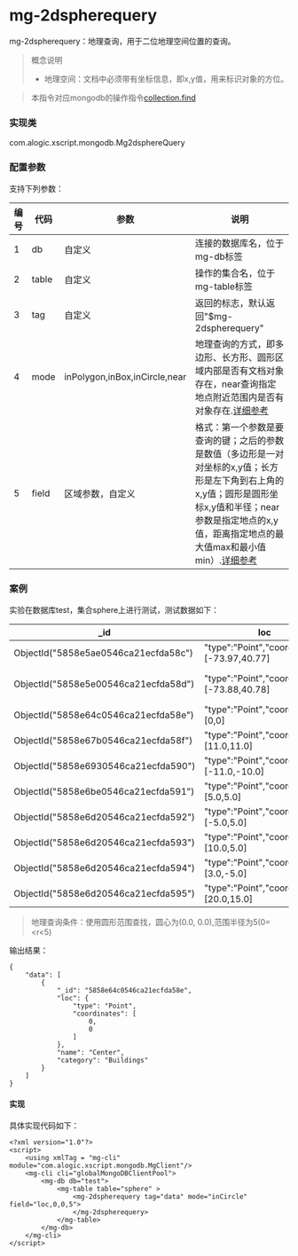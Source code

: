 mg-2dspherequery
======

mg-2dspherequery：地理查询，用于二位地理空间位置的查询。
> 概念说明
> * 地理空间：文档中必须带有坐标信息，即x,y值，用来标识对象的方位。

> 本指令对应mongodb的操作指令[collection.find](http://mongodb.github.io/mongo-java-driver/3.4/driver/tutorials/geospatial-search/)

### 实现类

com.alogic.xscript.mongodb.Mg2dsphereQuery

### 配置参数

支持下列参数：

| 编号 | 代码 | 参数 | 说明  |
| ---- | ---- | ---- | ---- |
| 1 | db | 自定义 |连接的数据库名，位于mg-db标签|
| 2 | table | 自定义 |操作的集合名，位于mg-table标签|
| 3 | tag | 自定义 |返回的标志，默认返回"$mg-2dspherequery"| 
| 4 | mode | inPolygon,inBox,inCircle,near |地理查询的方式，即多边形、长方形、圆形区域内部是否有文档对象存在，near查询指定地点附近范围内是否有对象存在.[详细参考](http://mongodb.github.io/mongo-java-driver/3.4/javadoc/com/mongodb/client/model/Filters.html#geoWithin-java.lang.String-org.bson.conversions.Bson-)|
| 5 | field | 区域参数，自定义 |格式：第一个参数是要查询的键；之后的参数是数值（多边形是一对对坐标的x,y值；长方形是左下角到右上角的x,y值；圆形是圆形坐标x,y值和半径；near参数是指定地点的x,y值，距离指定地点的最大值max和最小值min）.[详细参考](http://mongodb.github.io/mongo-java-driver/3.4/javadoc/com/mongodb/client/model/Filters.html#geoWithin-java.lang.String-org.bson.conversions.Bson-)|

### 案例
实验在数据库test，集合sphere上进行测试，测试数据如下：

| _id | loc | name | category |
| ---- | ---- | ---- | ---- |
| ObjectId("5858e5ae0546ca21ecfda58c") | "type":"Point","coordinates":[-73.97,40.77] | Central Park | Parks | 
| ObjectId("5858e5e00546ca21ecfda58d") | "type":"Point","coordinates":[-73.88,40.78] | La Guardia Airport | Airport |
| ObjectId("5858e64c0546ca21ecfda58e") | "type":"Point","coordinates":[0,0] | Center | Buildings |
| ObjectId("5858e67b0546ca21ecfda58f") | "type":"Point","coordinates":[11.0,11.0] | baiyun | Airport |
| ObjectId("5858e6930546ca21ecfda590") | "type":"Point","coordinates":[-11.0,-10.0] | tianhe | Airport |
| ObjectId("5858e6be0546ca21ecfda591") | "type":"Point","coordinates":[5.0,5.0] | kawu | Airport |
| ObjectId("5858e6d20546ca21ecfda592") | "type":"Point","coordinates":[-5.0,5.0] | sky | Airport |
| ObjectId("5858e6d20546ca21ecfda593") | "type":"Point","coordinates":[10.0,5.0] | bird | Airport |
| ObjectId("5858e6d20546ca21ecfda594") | "type":"Point","coordinates":[3.0,-5.0] | tree | Airport |
| ObjectId("5858e6d20546ca21ecfda595") | "type":"Point","coordinates":[20.0,15.0] | flower | Airport |

> 地理查询条件：使用圆形范围查找，圆心为(0.0, 0.0),范围半径为5(0=<r<5)

输出结果：
```
{
    "data": [
        {
            "_id": "5858e64c0546ca21ecfda58e", 
            "loc": {
                "type": "Point", 
                "coordinates": [
                    0, 
                    0
                ]
            }, 
            "name": "Center", 
            "category": "Buildings"
        }
    ]
}

```
#### 实现

具体实现代码如下：
```
<?xml version="1.0"?>
<script>
	<using xmlTag = "mg-cli" module="com.alogic.xscript.mongodb.MgClient"/>
	<mg-cli cli="globalMongoDBClientPool">
		<mg-db db="test">
			<mg-table table="sphere" >
				<mg-2dspherequery tag="data" mode="inCircle" field="loc,0,0,5">
				</mg-2dspherequery>
			</mg-table>
		</mg-db>
	</mg-cli>
</script> 

```